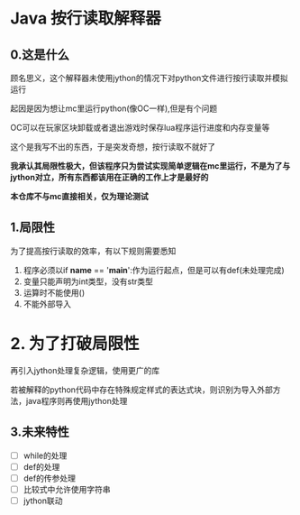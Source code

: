 # Java 按行读取解释器

## 0.这是什么

顾名思义，这个解释器未使用jython的情况下对python文件进行按行读取并模拟运行

起因是因为想让mc里运行python(像OC一样),但是有个问题

OC可以在玩家区块卸载或者退出游戏时保存lua程序运行进度和内存变量等

这个是我写不出的东西，于是突发奇想，按行读取不就好了

**我承认其局限性极大，但该程序只为尝试实现简单逻辑在mc里运行，不是为了与jython对立，所有东西都该用在正确的工作上才是最好的**

**本仓库不与mc直接相关，仅为理论测试**

## 1.局限性

为了提高按行读取的效率，有以下规则需要悉知

1. 程序必须以if __name__ == '__main__':作为运行起点，但是可以有def(未处理完成)
2. 变量只能声明为int类型，没有str类型
3. 运算时不能使用()
4. 不能外部导入



# 2. 为了打破局限性

再引入jython处理复杂逻辑，使用更广的库

若被解释的python代码中存在特殊规定样式的表达式块，则识别为导入外部方法，java程序则再使用jython处理

## 3.未来特性

- [ ] while的处理
- [ ] def的处理
- [ ] def的传参处理
- [ ] 比较式中允许使用字符串
- [ ] jython联动